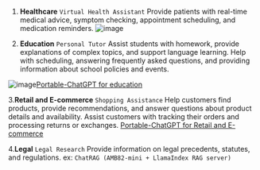 1. **Healthcare**
`Virtual Health Assistant` Provide patients with real-time medical advice, symptom checking, appointment scheduling, and medication reminders.
![image](https://github.com/chang0630/Final-Project_Portable-ChatGPT/assets/162575237/f2e2c435-31d9-410f-ad3a-20cc62c39a97)



2. **Education**
`Personal Tutor` Assist students with homework, provide explanations of complex topics, and support language learning. Help with scheduling, answering frequently asked questions, and providing information about school policies and events.

![image](https://github.com/chang0630/Final-Project_Portable-ChatGPT/assets/162575237/a0ded338-97f0-4a2f-8c57-939e68c4da2f)[Portable-ChatGPT for education](https://digifix.com.au/how-to-use-chat-gpt-for-education-landscape/)



3.**Retail and E-commerce**
`Shopping Assistance` Help customers find products, provide recommendations, and answer questions about product details and availability. Assist customers with tracking their orders and processing returns or exchanges.
[Portable-ChatGPT for Retail and E-commerce](https://uptain.de/en/blog/chat-gpt/?handl_landing_page=https%3A%2F%2Fuptain.de%2Fen%2Fblog%2Fchat-gpt%2F&handl_url=https%3A%2F%2Fuptain.de%2Fen%2Fblog%2Fchat-gpt%2F&handl_original_ref=https%3A%2F%2Fwww.google.com%2F&handl_url_ref=https%3A%2F%2Fwww.google.com%2F&wuid=5117509.628337319)

4.**Legal**
`Legal Research` Provide information on legal precedents, statutes, and regulations. 
ex: `ChatRAG (AMB82-mini + LlamaIndex RAG server)`

